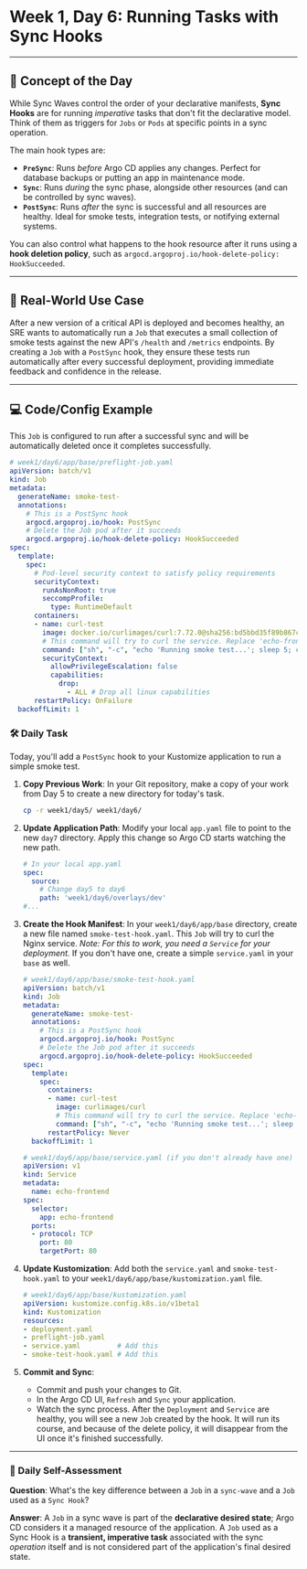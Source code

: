 # Week 1, Day 6: Running Tasks with Sync Hooks

---
## 🧠 Concept of the Day

While Sync Waves control the order of your declarative manifests, **Sync Hooks** are for running *imperative* tasks that don't fit the declarative model. Think of them as triggers for `Jobs` or `Pods` at specific points in a sync operation.

The main hook types are:
* **`PreSync`**: Runs *before* Argo CD applies any changes. Perfect for database backups or putting an app in maintenance mode.
* **`Sync`**: Runs *during* the sync phase, alongside other resources (and can be controlled by sync waves).
* **`PostSync`**: Runs *after* the sync is successful and all resources are healthy. Ideal for smoke tests, integration tests, or notifying external systems.

You can also control what happens to the hook resource after it runs using a **hook deletion policy**, such as `argocd.argoproj.io/hook-delete-policy: HookSucceeded`.

---
## 💼 Real-World Use Case

After a new version of a critical API is deployed and becomes healthy, an SRE wants to automatically run a `Job` that executes a small collection of smoke tests against the new API's `/health` and `/metrics` endpoints. By creating a `Job` with a `PostSync` hook, they ensure these tests run automatically after every successful deployment, providing immediate feedback and confidence in the release.

---
## 💻 Code/Config Example

This `Job` is configured to run after a successful sync and will be automatically deleted once it completes successfully.

```yaml
# week1/day6/app/base/preflight-job.yaml
apiVersion: batch/v1
kind: Job
metadata:
  generateName: smoke-test-
  annotations:
    # This is a PostSync hook
    argocd.argoproj.io/hook: PostSync
    # Delete the Job pod after it succeeds
    argocd.argoproj.io/hook-delete-policy: HookSucceeded
spec:
  template:
    spec:
      # Pod-level security context to satisfy policy requirements
      securityContext:
        runAsNonRoot: true
        seccompProfile:
          type: RuntimeDefault
      containers:
      - name: curl-test
        image: docker.io/curlimages/curl:7.72.0@sha256:bd5bbd35f89b867c1dccbc84b8be52f3f74dea20b46c5fe0db3780e040afcb6f" #tag: 7.72.0
        # This command will try to curl the service. Replace 'echo-frontend' if your service is named differently.
        command: ["sh", "-c", "echo 'Running smoke test...'; sleep 5; curl http://echo-frontend; echo 'Test complete!'"]
        securityContext:
          allowPrivilegeEscalation: false
          capabilities:
            drop:
              - ALL # Drop all linux capabilities
      restartPolicy: OnFailure
  backoffLimit: 1
  ```
  ### 🛠️ Daily Task

Today, you'll add a `PostSync` hook to your Kustomize application to run a simple smoke test.

1.  **Copy Previous Work**: In your Git repository, make a copy of your work from Day 5 to create a new directory for today's task.
    ```bash
    cp -r week1/day5/ week1/day6/
    ```

2.  **Update Application Path**: Modify your local `app.yaml` file to point to the new `day7` directory. Apply this change so Argo CD starts watching the new path.
    ```yaml
    # In your local app.yaml
    spec:
      source:
        # Change day5 to day6
        path: 'week1/day6/overlays/dev' 
    #...
    ```

3.  **Create the Hook Manifest**: In your `week1/day6/app/base` directory, create a new file named `smoke-test-hook.yaml`. This `Job` will try to curl the Nginx service. *Note: For this to work, you need a `Service` for your deployment.* If you don't have one, create a simple `service.yaml` in your `base` as well.

    ```yaml
    # week1/day6/app/base/smoke-test-hook.yaml
    apiVersion: batch/v1
    kind: Job
    metadata:
      generateName: smoke-test-
      annotations:
        # This is a PostSync hook
        argocd.argoproj.io/hook: PostSync
        # Delete the Job pod after it succeeds
        argocd.argoproj.io/hook-delete-policy: HookSucceeded
    spec:
      template:
        spec:
          containers:
          - name: curl-test
            image: curlimages/curl
            # This command will try to curl the service. Replace 'echo-frontend' if your service is named differently.
            command: ["sh", "-c", "echo 'Running smoke test...'; sleep 5; curl http://echo-frontend; echo 'Test complete!'"]
          restartPolicy: Never
      backoffLimit: 1
    ```
    ```yaml
    # week1/day6/app/base/service.yaml (if you don't already have one)
    apiVersion: v1
    kind: Service
    metadata:
      name: echo-frontend
    spec:
      selector:
        app: echo-frontend
      ports:
      - protocol: TCP
        port: 80
        targetPort: 80
    ```

4.  **Update Kustomization**: Add both the `service.yaml` and `smoke-test-hook.yaml` to your `week1/day6/app/base/kustomization.yaml` file.

    ```yaml
    # week1/day6/app/base/kustomization.yaml
    apiVersion: kustomize.config.k8s.io/v1beta1
    kind: Kustomization
    resources:
    - deployment.yaml
    - preflight-job.yaml
    - service.yaml         # Add this
    - smoke-test-hook.yaml # Add this
    ```

5.  **Commit and Sync**:
    * Commit and push your changes to Git.
    * In the Argo CD UI, `Refresh` and `Sync` your application.
    * Watch the sync process. After the `Deployment` and `Service` are healthy, you will see a new `Job` created by the hook. It will run its course, and because of the delete policy, it will disappear from the UI once it's finished successfully.

---
### 🤔 Daily Self-Assessment

**Question**: What's the key difference between a `Job` in a `sync-wave` and a `Job` used as a `Sync Hook`?

**Answer**: A `Job` in a sync wave is part of the **declarative desired state**; Argo CD considers it a managed resource of the application. A `Job` used as a Sync Hook is a **transient, imperative task** associated with the sync *operation* itself and is not considered part of the application's final desired state.
  
